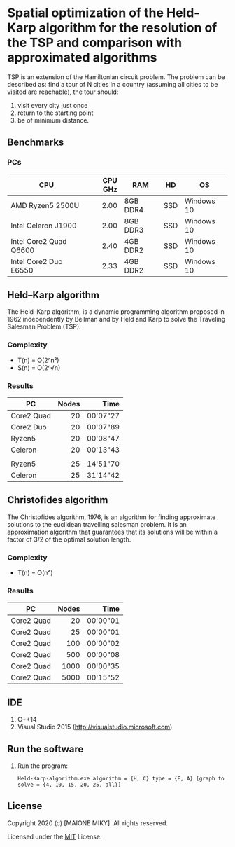 # Spatial optimization of the Held-Karp algorithm for the resolution of the TSP and comparison with approximated algorithms
TSP is an extension of the Hamiltonian circuit problem. The problem can be described as: find a tour of N cities in a country (assuming all cities to be visited are reachable), the tour should:
1. visit every city just once
2. return to the starting point
3. be of minimum distance.

## Benchmarks

### PCs
| CPU | CPU GHz | RAM | HD | OS | 
| --- | ---------: | -- | -- | -- |
| AMD Ryzen5 2500U | 2.00 | 8GB DDR4 | SSD | Windows 10 |
| Intel Celeron J1900 | 2.00 | 8GB DDR3 | SSD | Windows 10 |
| Intel Core2 Quad Q6600 | 2.40 | 4GB DDR2 | SSD | Windows 10 |
| Intel Core2 Duo E6550 | 2.33 | 4GB DDR2 | SSD | Windows 10 |


## Held–Karp algorithm
The Held–Karp algorithm, is a dynamic programming algorithm proposed in 1962 independently by Bellman and by Held and Karp to solve the Traveling Salesman Problem (TSP).

### Complexity
* T(n) = O(2ⁿn²)
* S(n) = O(2ⁿ√n)

### Results
| PC | Nodes  | Time | 
| -- | -----: | ---: |
| Core2 Quad | 20 | 00'07"27 |
| Core2 Duo | 20 | 00'07"89 |
| Ryzen5 | 20 | 00'08"47 |
| Celeron | 20 | 00'13"43 |
|||
| Ryzen5 | 25 | 14'51"70 |
| Celeron | 25 | 31'14"42 |


## Christofides algorithm
The Christofides algorithm, 1976, is an algorithm for finding approximate solutions to the euclidean travelling salesman problem. It is an approximation algorithm that guarantees that its solutions will be within a factor of 3/2 of the optimal solution length.

### Complexity
* T(n) = O(n⁴)

### Results
| PC | Nodes  | Time | 
| -- | -----: | ---: |
| Core2 Quad | 20 | 00'00"01 |
| Core2 Quad | 25 | 00'00"01 |
| Core2 Quad | 100 | 00'00"02 |
| Core2 Quad | 500 | 00'00"08 |
| Core2 Quad | 1000 | 00'00"35 |
| Core2 Quad | 5000 | 00'15"52 |

## IDE
1. C++14
2. Visual Studio 2015 (http://visualstudio.microsoft.com)


## Run the software
1. Run the program:

	```Held-Karp-algorithm.exe algorithm = {H, C} type = {E, A} [graph to solve = {4, 10, 15, 20, 25, all}]```


## License
Copyright 2020 (c) [MAIONE MIKY]. All rights reserved.

Licensed under the [MIT](LICENSE) License.